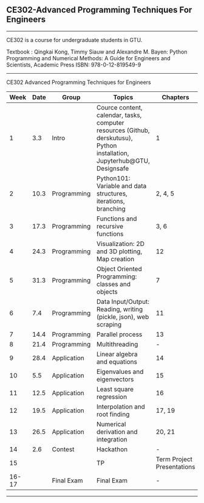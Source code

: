 ## CE302-Advanced Programming Techniques For Engineers

---

CE302 is a course for undergraduate students in GTU. 

Textbook : Qingkai Kong, Timmy Siauw and Alexandre M. Bayen: Python Programming and Numerical Methods: A Guide for Engineers and Scientists, Academic Press ISBN: 978-0-12-819549-9

---


CE302 Advanced Programming Techniques for Engineers

| Week | Date | Group | Topics | Chapters | Assignments |
| --- | --- | --- | --- | --- | --- |
|1|3.3| Intro| Cource content, calendar, tasks, computer resources (Github, derskutusu), Python installation, Jupyterhub@GTU, Designsafe|1|-|
|2|10.3|Programming |Python101: Variable and data structures, iterations, branching|2, 4, 5| 1|
|3| 17.3 | Programming| Functions and recursive functions |3, 6 | - |
| 4 | 24.3| Programming|Visualization: 2D and 3D plotting, Map creation | 12 | 2|
|5 | 31.3| Programming| Object Oriented Programming: classes and objects | 7 |-|
|6|7.4|Programming|Data Input/Output: Reading, writing (pickle, json), web scraping|11|3|
|7|14.4|Programming|Parallel process|13|-|
|8|21.4|Programming|Multithreading|-|13|Term Project|
|9|28.4|Application|Linear algebra and equations|14|-|
|10|5.5|Application|Eigenvalues and eigenvectors|15|4|
|11|12.5|Application|Least square regression|16|-|
|12|19.5|Application|Interpolation and root finding|17, 19|5|
|13|26.5|Application|Numerical derivation and integration|20, 21|-|
|14|2.6|Contest|Hackathon|-|
|15| | |TP|Term Project Presentations|-|
|16-17| |Final Exam|Final Exam|-|


---
